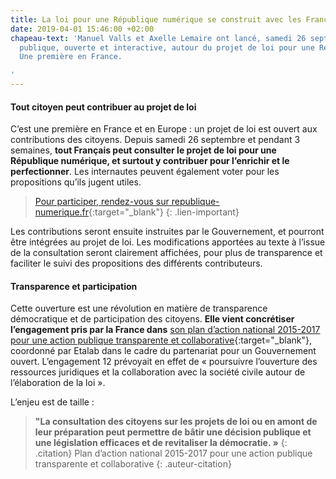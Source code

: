 ```yaml
---
title: La loi pour une République numérique se construit avec les Français
date: 2019-04-01 15:46:00 +02:00
chapeau-text: 'Manuel Valls et Axelle Lemaire ont lancé, samedi 26 septembre, la consultation
  publique, ouverte et interactive, autour du projet de loi pour une République numérique.
  Une première en France.

'
---
```


#### Tout citoyen peut contribuer au projet de loi

C’est une première en France et en Europe : un projet de loi est ouvert aux contributions des citoyens. Depuis samedi 26 septembre et pendant 3 semaines, **tout Français peut consulter le projet de loi pour une République numérique, et surtout y contribuer pour l’enrichir et le perfectionner**. Les internautes peuvent également voter pour les propositions qu’ils jugent utiles.
> [Pour participer, rendez-vous sur republique-numerique.fr](https://www.republique-numerique.fr/){:target="_blank"}
{: .lien-important}

Les contributions seront ensuite instruites par le Gouvernement, et pourront être intégrées au projet de loi. Les modifications apportées au texte à l’issue de la consultation seront clairement affichées, pour plus de transparence et faciliter le suivi des propositions des différents contributeurs.

#### Transparence et participation

Cette ouverture est une révolution en matière de transparence démocratique et de participation des citoyens. **Elle vient concrétiser l’engagement pris par la France dans** [son plan d’action national 2015-2017 pour une action publique transparente et collaborative](http://www.modernisation.gouv.fr/laction-publique-se-transforme/en-ouvrant-les-donnees-publiques/gouvernement-ouvert-la-france-publie-son-plan-daction-national-ogp){:target="_blank"}, coordonné par Etalab dans le cadre du partenariat pour un Gouvernement ouvert. L’engagement 12 prévoyait en effet de « poursuivre l’ouverture des ressources juridiques et la collaboration avec la société civile autour de l’élaboration de la loi ».

L’enjeu est de taille :

> **"La consultation des citoyens sur les projets de loi ou en amont de leur préparation peut permettre de bâtir une décision publique et une législation efficaces et de revitaliser la démocratie. »**
{: .citation}
> Plan d’action national 2015-2017 pour une action publique transparente et collaborative
{: .auteur-citation}

